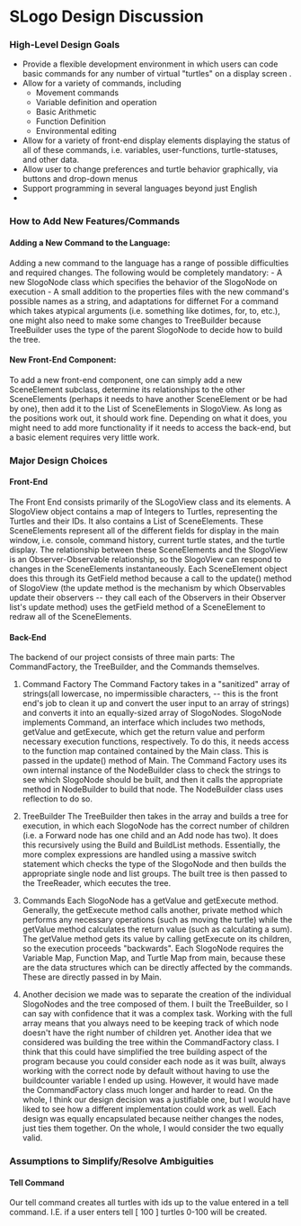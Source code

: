 # SLogo Design Discussion

### High-Level Design Goals
- Provide a flexible development environment in which users can code basic commands for any number of virtual "turtles" on a display screen . 
- Allow for a variety of commands, including
    - Movement commands
    - Variable definition and operation
    - Basic Arithmetic
    - Function Definition
    - Environmental editing
- Allow for a variety of front-end display elements displaying the status of all of these commands, i.e. variables, user-functions, turtle-statuses, and other data. 
- Allow user to change preferences and turtle behavior graphically, via buttons and drop-down menus
- Support programming in several languages beyond just English
- 
### How to Add New Features/Commands

#### Adding a New Command to the Language:

Adding a new command to the language has a range of possible difficulties and required changes.
The following would be completely mandatory:
    - A new SlogoNode class which specifies the behavior of the SlogoNode on execution
    - A small addition to the properties files with the new command's possible names as a string, and adaptations for differnet 
For a command which takes atypical arguments (i.e. something like dotimes, for, to, etc.), one might also need to make some changes to TreeBuilder because TreeBuilder uses the type of the parent SlogoNode to decide how to build the tree. 


#### New Front-End Component:

To add a new front-end component, one can simply add a new SceneElement subclass, determine its relationships to the other SceneElements (perhaps it needs to have another SceneElement or be had by one), then add it to the List of SceneElements in SlogoView. As long as the positions work out, it should work fine. Depending on what it does, you might need to add more functionality if it needs to access the back-end, but a basic element requires very little work. 

### Major Design Choices

#### Front-End

The Front End consists primarily of the SLogoView class and its elements. A SlogoView object contains a map of Integers to Turtles, representing the Turtles and their IDs. It also contains a List of SceneElements. These SceneElements represent all of the different fields for display in the main window, i.e. console, command history, current turtle states, and the turtle display. The relationship between these SceneElements and the SlogoView is an Observer-Observable relationship, so the SlogoView can respond to changes in the SceneElements instantaneously. Each SceneElement object does this through its GetField method because a call to the update() method of SlogoView (the update method is the mechanism by which Observables update their observers -- they call each of the Observers in their Observer list's update method) uses the getField method of a SceneElement to redraw all of the SceneElements. 

#### Back-End

The backend of our project consists of three main parts: The CommandFactory, the TreeBuilder, and the Commands themselves. 

1. Command Factory
    The Command Factory takes in a "sanitized" array of strings(all lowercase, no impermissible characters, -- this is the front end's job to clean it up and convert the user input to an array of strings) and converts it into an equally-sized array of SlogoNodes. SlogoNode implements Command, an interface which includes two methods, getValue and getExecute, which get the return value and perform necessary execution functions, respectively. 
    To do this, it needs access to the function map contained contained by the Main class. This is passed in the update() method of Main. 
    The Command Factory uses its own internal instance of the NodeBuilder class to check the strings to see which SlogoNode should be built, and then it calls the appropriate method in NodeBuilder to build that node. The NodeBuilder class uses reflection to do so. 
    
2. TreeBuilder
    The TreeBuilder then takes in the array and builds a tree for execution, in which each SlogoNode has the correct number of children (i.e. a Forward node has one child and an Add node has two). It does this recursively using the Build and BuildList methods. Essentially, the more complex expressions are handled using a massive switch statement which checks the type of the SlogoNode and then builds the appropriate single node and list groups. The built tree is then passed to the TreeReader, which eecutes the tree. 
    
3. Commands
    Each SlogoNode has a getValue and getExecute method. Generally, the getExecute method calls another, private method which performs any necessary operations (such as moving the turtle) while the getValue method calculates the return value (such as calculating a sum). The getValue method gets its value by calling getExecute on its children, so the execution proceeds "backwards". 
    Each SlogoNode requires the Variable Map, Function Map, and Turtle Map from main, because these are the data structures which can be directly affected by the commands. These are directly passed in by Main.
    
4. Another decision we made was to separate the creation of the individual SlogoNodes and the tree composed of them. I built the TreeBuilder, so I can say with confidence that it was a complex task. Working with the full array means that you always need to be keeping track of which node doesn't have the right number of children yet. Another idea that we considered was building the tree within the CommandFactory class. I think that this could have simplified the tree building aspect of the program because you could consider each node as it was built, always working with the correct node by default without having to use the buildcounter variable I ended up using. However, it would have made the CommandFactory class much longer and harder to read. On the whole, I think our design decision was a justifiable one, but I would have liked to see how a different implementation could work as well. Each design was equally encapsulated because neither changes the nodes, just ties them together. On the whole, I would consider the two equally valid. 
    

### Assumptions to Simplify/Resolve Ambiguities

#### Tell Command
    
Our tell command creates all turtles with ids up to the value entered in a tell command. I.E. if a user enters tell [ 100 ] turtles 0-100 will be created. 

#### 
